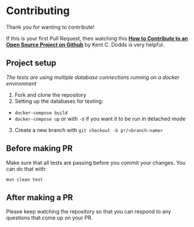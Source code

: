 # Contributing

Thank you for wanting to contribute!

If this is your first Pull Request, then watching this [**How to Contribute to an Open Source Project on Github**](https://github.com/tobias-z/java-sql-mapper/issues/new?assignees=&labels=&template=bug_report.md&title=) 
by Kent C. Dodds is very helpful. 


## Project setup

_The tests are using multiple database connections running on a docker
environment_

1. Fork and clone the repository
2. Setting up the databases for testing:

- `docker-compose build`
- `docker-compose up` or with `-d` if you want it to be run in detached mode

3. Create a new branch with `git checkout -b pr/<branch-name>`

## Before making PR

Make sure that all tests are passing before you commit your changes. You can do
that with:

`mvn clean test`

## After making a PR

Please keep watching the repository so that you can respond to any questions
that come up on your PR.
